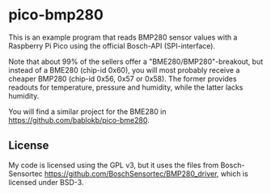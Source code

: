 pico-bmp280
===========

This is an example program that reads BMP280 sensor values with a Raspberry Pi Pico using the official Bosch-API (SPI-interface).

Note that about 99% of the sellers offer a "BME280/BMP280"-breakout, but instead of
a BME280 (chip-id 0x60), you will most probably receive a cheaper BMP280 (chip-id 0x56, 0x57 or 0x58). The former provides readouts for temperature, pressure and humidity, while the latter lacks humidity.

You will find a similar project for the BME280 in
<https://github.com/bablokb/pico-bme280>.


License
-------

My code is licensed using the GPL v3, but it uses the files from Bosch-Sensortec
<https://github.com/BoschSensortec/BMP280_driver>, which is licensed under BSD-3.

